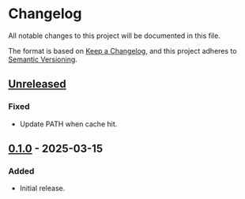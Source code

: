 # Changelog

All notable changes to this project will be documented in this file.

The format is based on [Keep a Changelog](https://keepachangelog.com/en/1.1.0/),
and this project adheres to [Semantic Versioning](https://semver.org/spec/v2.0.0.html).

## [Unreleased]

### Fixed

- Update PATH when cache hit.

## [0.1.0] - 2025-03-15

### Added

- Initial release.

[unreleased]: https://github.com/DiscreteTom/setup-defect/compare/v0.1.0...HEAD
[0.1.0]: https://github.com/DiscreteTom/setup-defect/releases/tag/v0.1.0
